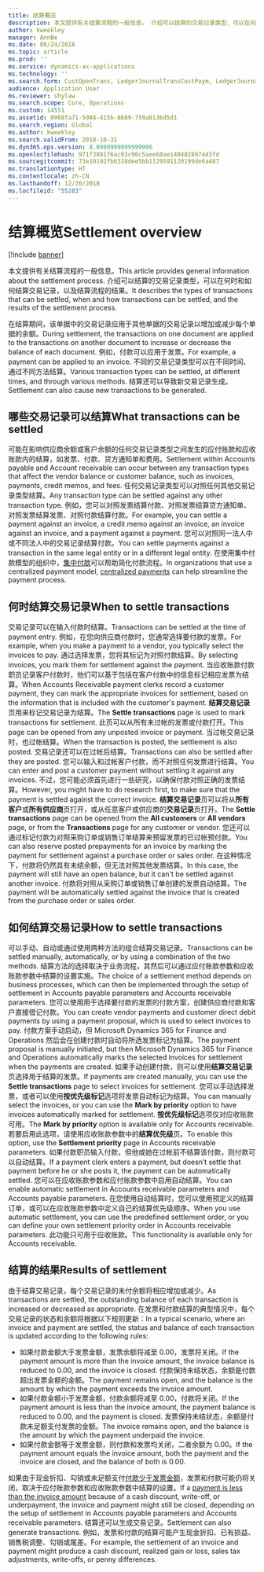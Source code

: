 ```yaml
---
title: 结算概览
description: 本文提供有关结算流程的一般信息。 介绍可以结算的交易记录类型，可以在何时和如何结算交易记录，以及结算流程的结果。
author: kweekley
manager: AnnBe
ms.date: 08/24/2018
ms.topic: article
ms.prod: ''
ms.service: dynamics-ax-applications
ms.technology: ''
ms.search.form: CustOpenTrans, LedgerJournalTransCustPaym, LedgerJournalTransVendPaym, VendOpenTrans
audience: Application User
ms.reviewer: shylaw
ms.search.scope: Core, Operations
ms.custom: 14551
ms.assetid: 0968fa71-5984-415b-8689-759a0136d5d1
ms.search.region: Global
ms.author: kweekley
ms.search.validFrom: 2018-10-31
ms.dyn365.ops.version: 8.0999999999999996
ms.openlocfilehash: 971f3881f6ac93c90c5aee68ae1404828974d3fd
ms.sourcegitcommit: 73e10192fb6318dee5bb1129591120199de6a487
ms.translationtype: HT
ms.contentlocale: zh-CN
ms.lasthandoff: 12/20/2018
ms.locfileid: "55283"
---
```

# <a name="settlement-overview"></a><span data-ttu-id="64eb2-104">结算概览</span><span class="sxs-lookup"><span data-stu-id="64eb2-104">Settlement overview</span></span>

[!include [banner](../includes/banner.md)]

<span data-ttu-id="64eb2-105">本文提供有关结算流程的一般信息。</span><span class="sxs-lookup"><span data-stu-id="64eb2-105">This article provides general information about the settlement process.</span></span> <span data-ttu-id="64eb2-106">介绍可以结算的交易记录类型，可以在何时和如何结算交易记录，以及结算流程的结果。</span><span class="sxs-lookup"><span data-stu-id="64eb2-106">It describes the types of transactions that can be settled, when and how transactions can be settled, and the results of the settlement process.</span></span>

<span data-ttu-id="64eb2-107">在结算期间，该单据中的交易记录应用于其他单据的交易记录以增加或减少每个单据的余额。</span><span class="sxs-lookup"><span data-stu-id="64eb2-107">During settlement, the transactions on one document are applied to the transactions on another document to increase or decrease the balance of each document.</span></span> <span data-ttu-id="64eb2-108">例如，付款可以应用于发票。</span><span class="sxs-lookup"><span data-stu-id="64eb2-108">For example, a payment can be applied to an invoice.</span></span> <span data-ttu-id="64eb2-109">不同的交易记录类型可以在不同时间、通过不同方法结算。</span><span class="sxs-lookup"><span data-stu-id="64eb2-109">Various transaction types can be settled, at different times, and through various methods.</span></span> <span data-ttu-id="64eb2-110">结算还可以导致新交易记录生成。</span><span class="sxs-lookup"><span data-stu-id="64eb2-110">Settlement can also cause new transactions to be generated.</span></span>

## <a name="what-transactions-can-be-settled"></a><span data-ttu-id="64eb2-111">哪些交易记录可以结算</span><span class="sxs-lookup"><span data-stu-id="64eb2-111">What transactions can be settled</span></span>
<span data-ttu-id="64eb2-112">可能在影响供应商余额或客户余额的任何交易记录类型之间发生的应付账款和应收账款内的结算，如发票、付款、贷方通知单和费用。</span><span class="sxs-lookup"><span data-stu-id="64eb2-112">Settlement within Accounts payable and Account receivable can occur between any transaction types that affect the vendor balance or customer balance, such as invoices, payments, credit memos, and fees.</span></span> <span data-ttu-id="64eb2-113">任何交易记录类型可以对照任何其他交易记录类型结算。</span><span class="sxs-lookup"><span data-stu-id="64eb2-113">Any transaction type can be settled against any other transaction type.</span></span> <span data-ttu-id="64eb2-114">例如，您可以对照发票结算付款、对照发票结算贷方通知单、对照发票结算发票、对照付款结算付款。</span><span class="sxs-lookup"><span data-stu-id="64eb2-114">For example, you can settle a payment against an invoice, a credit memo against an invoice, an invoice against an invoice, and a payment against a payment.</span></span> <span data-ttu-id="64eb2-115">您可以对照同一法人中或不同法人中的交易记录结算付款。</span><span class="sxs-lookup"><span data-stu-id="64eb2-115">You can settle payments against a transaction in the same legal entity or in a different legal entity.</span></span> <span data-ttu-id="64eb2-116">在使用集中付款模型的组织中，[集中付款](set-up-centralized-payments.md)可以帮助简化付款流程。</span><span class="sxs-lookup"><span data-stu-id="64eb2-116">In organizations that use a centralized payment model, [centralized payments](set-up-centralized-payments.md) can help streamline the payment process.</span></span>

## <a name="when-to-settle-transactions"></a><span data-ttu-id="64eb2-117">何时结算交易记录</span><span class="sxs-lookup"><span data-stu-id="64eb2-117">When to settle transactions</span></span>
<span data-ttu-id="64eb2-118">交易记录可以在输入付款时结算。</span><span class="sxs-lookup"><span data-stu-id="64eb2-118">Transactions can be settled at the time of payment entry.</span></span> <span data-ttu-id="64eb2-119">例如，在您向供应商付款时，您通常选择要付款的发票。</span><span class="sxs-lookup"><span data-stu-id="64eb2-119">For example, when you make a payment to a vendor, you typically select the invoices to pay.</span></span> <span data-ttu-id="64eb2-120">通过选择发票，您将其标记为对照付款结算。</span><span class="sxs-lookup"><span data-stu-id="64eb2-120">By selecting invoices, you mark them for settlement against the payment.</span></span> <span data-ttu-id="64eb2-121">当应收账款付款职员记录客户付款时，他们可以基于包括在客户付款中的信息标记相应发票为结算。</span><span class="sxs-lookup"><span data-stu-id="64eb2-121">When Accounts Receivable payment clerks record a customer payment, they can mark the appropriate invoices for settlement, based on the information that is included with the customer's payment.</span></span> <span data-ttu-id="64eb2-122">**结算交易记录**页用来标记交易记录为结算。</span><span class="sxs-lookup"><span data-stu-id="64eb2-122">The **Settle transactions** page is used to mark transactions for settlement.</span></span> <span data-ttu-id="64eb2-123">此页可以从所有未过帐的发票或付款打开。</span><span class="sxs-lookup"><span data-stu-id="64eb2-123">This page can be opened from any unposted invoice or payment.</span></span> <span data-ttu-id="64eb2-124">当过帐交易记录时，也过帐结算。</span><span class="sxs-lookup"><span data-stu-id="64eb2-124">When the transaction is posted, the settlement is also posted.</span></span> <span data-ttu-id="64eb2-125">交易记录还可以在过帐后结算。</span><span class="sxs-lookup"><span data-stu-id="64eb2-125">Transactions can also be settled after they are posted.</span></span> <span data-ttu-id="64eb2-126">您可以输入和过帐客户付款，而不对照任何发票进行结算。</span><span class="sxs-lookup"><span data-stu-id="64eb2-126">You can enter and post a customer payment without settling it against any invoices.</span></span> <span data-ttu-id="64eb2-127">不过，您可能必须首先进行一些研究，以确保付款对照正确的发票结算。</span><span class="sxs-lookup"><span data-stu-id="64eb2-127">However, you might have to do research first, to make sure that the payment is settled against the correct invoice.</span></span> <span data-ttu-id="64eb2-128">**结算交易记录**页可以将从**所有客户**或**所有供应商**页打开，或从任意客户或供应商的**交易记录**页打开。</span><span class="sxs-lookup"><span data-stu-id="64eb2-128">The **Settle transactions** page can be opened from the **All customers** or **All vendors** page, or from the **Transactions** page for any customer or vendor.</span></span> <span data-ttu-id="64eb2-129">您还可以通过标记付款为对照采购订单或销售订单结算来预留发票的已过帐预付款。</span><span class="sxs-lookup"><span data-stu-id="64eb2-129">You can also reserve posted prepayments for an invoice by marking the payment for settlement against a purchase order or sales order.</span></span> <span data-ttu-id="64eb2-130">在这种情况下，付款将仍然具有未结余额，但无法对照其他发票结算。</span><span class="sxs-lookup"><span data-stu-id="64eb2-130">In this case, the payment will still have an open balance, but it can't be settled against another invoice.</span></span> <span data-ttu-id="64eb2-131">付款将对照从采购订单或销售订单创建的发票自动结算。</span><span class="sxs-lookup"><span data-stu-id="64eb2-131">The payment will be automatically settled against the invoice that is created from the purchase order or sales order.</span></span>

## <a name="how-to-settle-transactions"></a><span data-ttu-id="64eb2-132">如何结算交易记录</span><span class="sxs-lookup"><span data-stu-id="64eb2-132">How to settle transactions</span></span>
<span data-ttu-id="64eb2-133">可以手动、自动或通过使用两种方法的组合结算交易记录。</span><span class="sxs-lookup"><span data-stu-id="64eb2-133">Transactions can be settled manually, automatically, or by using a combination of the two methods.</span></span> <span data-ttu-id="64eb2-134">结算方法的选择取决于业务流程，其然后可以通过应付账款参数和应收账款参数中结算的设置实施。</span><span class="sxs-lookup"><span data-stu-id="64eb2-134">The choice of a settlement method depends on business processes, which can then be implemented through the setup of settlement in Accounts payable parameters and Accounts receivable parameters.</span></span> <span data-ttu-id="64eb2-135">您可以使用用于选择要付款的发票的付款方案，创建供应商付款和客户直接借记付款。</span><span class="sxs-lookup"><span data-stu-id="64eb2-135">You can create vendor payments and customer direct debit payments by using a payment proposal, which is used to select invoices to pay.</span></span> <span data-ttu-id="64eb2-136">付款方案手动启动，但 Microsoft Dynamics 365 for Finance and Operations 然后会在创建付款时自动将所选发票标记为结算。</span><span class="sxs-lookup"><span data-stu-id="64eb2-136">The payment proposal is manually initiated, but then Microsoft Dynamics 365 for Finance and Operations automatically marks the selected invoices for settlement when the payments are created.</span></span> <span data-ttu-id="64eb2-137">如果手动创建付款，则可以使用**结算交易记录**页选择用于结算的发票。</span><span class="sxs-lookup"><span data-stu-id="64eb2-137">If payments are created manually, you can use the **Settle transactions** page to select invoices for settlement.</span></span> <span data-ttu-id="64eb2-138">您可以手动选择发票，或者可以使用**按优先级标记**选项将发票自动标记为结算。</span><span class="sxs-lookup"><span data-stu-id="64eb2-138">You can manually select the invoices, or you can use the **Mark by priority** option to have invoices automatically marked for settlement.</span></span> <span data-ttu-id="64eb2-139">**按优先级标记**选项仅对应收账款可用。</span><span class="sxs-lookup"><span data-stu-id="64eb2-139">The **Mark by priority** option is available only for Accounts receivable.</span></span> <span data-ttu-id="64eb2-140">若要启用此选项，请使用应收账款参数中的**结算优先级**页。</span><span class="sxs-lookup"><span data-stu-id="64eb2-140">To enable this option, use the **Settlement priority** page in Accounts receivable parameters.</span></span> <span data-ttu-id="64eb2-141">如果付款职员输入付款，但他或她在过帐前不结算该付款，则付款可以自动结算。</span><span class="sxs-lookup"><span data-stu-id="64eb2-141">If a payment clerk enters a payment, but doesn’t settle that payment before he or she posts it, the payment can be automatically settled.</span></span> <span data-ttu-id="64eb2-142">您可以在应收账款参数和应付账款参数中启用自动结算。</span><span class="sxs-lookup"><span data-stu-id="64eb2-142">You can enable automatic settlement in Accounts receivable parameters and Accounts payable parameters.</span></span> <span data-ttu-id="64eb2-143">在您使用自动结算时，您可以使用预定义的结算订单，或可以在应收账款参数中定义自己的结算优先级顺序。</span><span class="sxs-lookup"><span data-stu-id="64eb2-143">When you use automatic settlement, you can use the predefined settlement order, or you can define your own settlement priority order in Accounts receivable parameters.</span></span> <span data-ttu-id="64eb2-144">此功能只可用于应收账款。</span><span class="sxs-lookup"><span data-stu-id="64eb2-144">This functionality is available only for Accounts receivable.</span></span>

## <a name="results-of-settlement"></a><span data-ttu-id="64eb2-145">结算的结果</span><span class="sxs-lookup"><span data-stu-id="64eb2-145">Results of settlement</span></span>
<span data-ttu-id="64eb2-146">由于结算交易记录，每个交易记录的未付余额将相应增加或减少。</span><span class="sxs-lookup"><span data-stu-id="64eb2-146">As transactions are settled, the outstanding balance of each transaction is increased or decreased as appropriate.</span></span> <span data-ttu-id="64eb2-147">在发票和付款结算的典型情况中，每个交易记录的状态和余额将根据以下规则更新：</span><span class="sxs-lookup"><span data-stu-id="64eb2-147">In a typical scenario, where an invoice and payment are settled, the status and balance of each transaction is updated according to the following rules:</span></span>

-   <span data-ttu-id="64eb2-148">如果付款金额大于发票金额，发票余额将减至 0.00，发票将关闭。</span><span class="sxs-lookup"><span data-stu-id="64eb2-148">If the payment amount is more than the invoice amount, the invoice balance is reduced to 0.00, and the invoice is closed.</span></span> <span data-ttu-id="64eb2-149">付款保持未结状态，余额是付款超出发票金额的金额。</span><span class="sxs-lookup"><span data-stu-id="64eb2-149">The payment remains open, and the balance is the amount by which the payment exceeds the invoice amount.</span></span>
-   <span data-ttu-id="64eb2-150">如果付款金额小于发票金额，付款余额将减至 0.00，付款将关闭。</span><span class="sxs-lookup"><span data-stu-id="64eb2-150">If the payment amount is less than the invoice amount, the payment balance is reduced to 0.00, and the payment is closed.</span></span> <span data-ttu-id="64eb2-151">发票保持未结状态，余额是付款未足额支付发票的金额。</span><span class="sxs-lookup"><span data-stu-id="64eb2-151">The invoice remains open, and the balance is the amount by which the payment underpaid the invoice.</span></span>
-   <span data-ttu-id="64eb2-152">如果付款金额等于发票金额，则付款和发票均关闭，二者余额为 0.00。</span><span class="sxs-lookup"><span data-stu-id="64eb2-152">If the payment amount equals the invoice amount, both the payment and the invoice are closed, and the balance of both is 0.00.</span></span>

<span data-ttu-id="64eb2-153">如果由于现金折扣、勾销或未足额支付[付款少于发票金额](../accounts-payable/vendor-payments-partial-amount.md)，发票和付款可能仍将关闭，取决于应付账款参数和应收账款参数中结算的设置。</span><span class="sxs-lookup"><span data-stu-id="64eb2-153">If a [payment is less than the invoice amount](../accounts-payable/vendor-payments-partial-amount.md) because of a cash discount, write-off, or underpayment, the invoice and payment might still be closed, depending on the setup of settlement in Accounts payable parameters and Accounts receivable parameters.</span></span> <span data-ttu-id="64eb2-154">结算还可以生成交易记录。</span><span class="sxs-lookup"><span data-stu-id="64eb2-154">Settlement can also generate transactions.</span></span> <span data-ttu-id="64eb2-155">例如，发票和付款的结算可能产生现金折扣、已有损益、销售税调整、勾销或尾差。</span><span class="sxs-lookup"><span data-stu-id="64eb2-155">For example, the settlement of an invoice and payment might produce a cash discount, realized gain or loss, sales tax adjustments, write-offs, or penny differences.</span></span>


